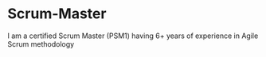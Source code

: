 # Scrum-Master
I am a certified Scrum Master (PSM1) having 6+ years of experience in Agile Scrum methodology 
